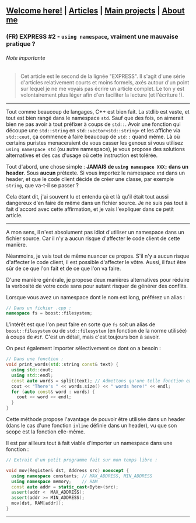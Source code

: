 ## [Welcome here!](https://vpenando.github.io) | [Articles](https://vpenando.github.io/articles.html) | [Main projects](https://vpenando.github.io/projects.html) | [About me](https://vpenando.github.io/about.html)

### (FR) EXPRESS #2 - `using namespace`, vraiment une mauvaise pratique ?

###### Note importante
> Cet article est le second de la lignée "EXPRESS". Il s'agit d'une série d'articles relativement courts et moins formels, axés autour d'un point sur lequel je ne me voyais pas écrire un article complet. Le ton y est volontairement plus léger afin d'en faciliter la lecture (et l'écriture !).

---

Tout comme beaucoup de langages, C++ est bien fait. La stdlib est vaste, et tout est bien rangé dans le namespace `std`.
Sauf que des fois, on aimerait bien ne pas avoir à tout préfixer à coups de `std::`. Avoir une fonction qui découpe une `std::string` en `std::vector<std::string>` et les affiche via `std::cout`, ça commence à faire beaucoup de `std::` quand même.
Là où certains puristes menaceraient de vous casser les genoux si vous utilisez `using namespace std` (ou autre namespace), je vous propose des solutions alternatives et des cas d'usage où cette instruction est tolérée.

Tout d'abord, une chose simple : **JAMAIS de `using namespace XXX;` dans un header**. Sous **aucun** prétexte. Si vous importez le namespace `std` dans un header, et que le code client décide de créer une classe, par exemple `string`, que va-t-il se passer ?

Cela étant dit, j'ai souvent lu et entendu çà et là qu'il était tout aussi dangereux d'en faire de même dans un fichier source. Je ne suis pas tout à fait d'accord avec cette affirmation, et je vais l'expliquer dans ce petit article.

---

A mon sens, il n'est absolument pas idiot d'utiliser un namespace dans un fichier source. Car il n'y a aucun risque d'affecter le code client de cette manière.

Néanmoins, je vais tout de même nuancer ce propos. S'il n'y a aucun risque d'affecter le code client, il est possible d'affecter le vôtre. Aussi, il faut être sûr de ce que l'on fait et de ce que l'on va faire.

D'une manière générale, je propose deux manières alternatives pour réduire la verbosité de votre code sans pour autant risquer de générer des conflits.

Lorsque vous avez un namespace dont le nom est long, préférez un alias :
```cpp
// Dans un fichier .cpp :
namespace fs = boost::filesystem;
```
L'intérêt est que l'on peut faire en sorte que `fs` soit un alias de `boost::filesystem` ou de `std::filesystem` (en fonction de la norme utilisée) à coups de `#if`. C'est un détail, mais c'est toujours bon à savoir.

On peut également importer sélectivement ce dont on a besoin :
```cpp
// Dans une fonction :
void print_words(std::string const& text) {
  using std::cout;
  using std::endl;
  const auto words = split(text); // Admettons qu'une telle fonction existe
  cout << "There's " << words.size() << " words here!" << endl;
  for (auto const& word : words) {
    cout << word << endl;
  }
}
```
Cette méthode propose l'avantage de pouvoir être utilisée dans un header (dans le cas d'une fonction `inline` définie dans un header), vu que son scope est la fonction elle-même.

Il est par ailleurs tout à fait viable d'importer un namespace dans une fonction :
```cpp
// Extrait d'un petit programme fait sur mon temps libre :

void mov(Register& dst, Address src) noexcept {
  using namespace constants; // MAX_ADDRESS, MIN_ADDRESS
  using namespace memory;    // RAM
  const auto addr = static_cast<Byte>(src);
  assert(addr <  MAX_ADDRESS);
  assert(addr >= MIN_ADDRESS);
  mov(dst, RAM[addr]);
}
```

---

